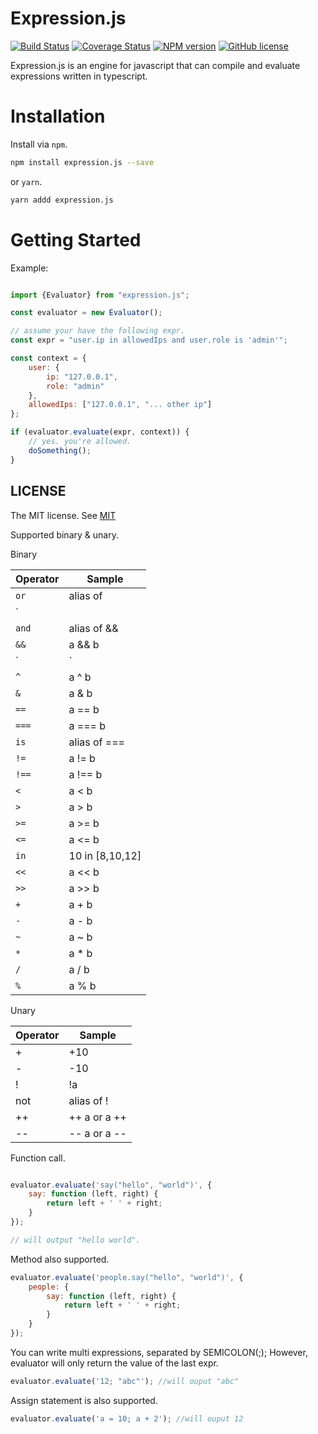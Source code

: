 # Expression.js

[![Build Status](https://github.com/slince/expression.js/workflows/ci/badge.svg?style=flat-square)](https://github.com/slince/expression.js/actions)
[![Coverage Status](https://img.shields.io/codecov/c/github/slince/expression.js/master?style=flat-square)](https://codecov.io/github/slince/expression.js)
[![NPM version](https://img.shields.io/npm/v/expression.js.svg?style=flat-square)](https://www.npmjs.com/package/expression.js)
[![GitHub license](https://img.shields.io/badge/license-MIT-blue.svg?style=flat-square)](https://github.com/slince/expression.js/blob/master/LICENSE)

Expression.js is an engine for javascript that can compile and evaluate expressions written in typescript.

# Installation

Install via `npm`.

```bash
npm install expression.js --save
```

or `yarn`.

```bash
yarn addd expression.js
```

# Getting Started

Example:

```javascript

import {Evaluator} from "expression.js";

const evaluator = new Evaluator();

// assume your have the following expr.
const expr = "user.ip in allowedIps and user.role is 'admin'";

const context = {
    user: {
        ip: "127.0.0.1",
        role: "admin"
    },
    allowedIps: ["127.0.0.1", "... other ip"]
};

if (evaluator.evaluate(expr, context)) {
    // yes. you're allowed.
    doSomething();
}

```

## LICENSE

The MIT license. See [MIT](https://opensource.org/licenses/MIT)

Supported binary & unary.

Binary

|  Operator |  Sample  |  
| --- | --- |
| `or` | alias of ||  |
| `||` | a || b |
| `and` | alias of &&  |
| `&&` | a && b |
| `|` | a | b |
| `^` | a ^ b |
| `&` | a & b |
| `==` | a == b |
| `===` | a === b |
| `is` | alias of === |
| `!=` | a != b |
| `!==` | a !== b |
| `<` | a < b |
| `>` | a > b |
| `>=` | a >= b  |
| `<=` | a <= b |
| `in` | 10 in [8,10,12] |
| `<<` | a << b |
| `>>` | a >> b |
| `+` | a + b |
| `-` | a - b |
| `~` | a ~ b |
| `*` | a * b |
| `/` | a / b |
| `%` | a % b |

Unary

| Operator | Sample|
| --- | --- |
| + |  +10 |
| - | -10 |
| !| !a |
| not | alias of !|
| ++ | ++ a or a ++|
| -- | -- a or a --|

Function call.

```javascript

evaluator.evaluate('say("hello", "world")', {
    say: function (left, right) {
        return left + ' ' + right;
    }
});

// will output "hello world".
```
Method also supported.

```javascript
evaluator.evaluate('people.say("hello", "world")', {
    people: {
        say: function (left, right) {
            return left + ' ' + right;
        }
    }
});
```

You can write multi expressions, separated by SEMICOLON(;); However, evaluator will only return the value of the last expr.

```javascript
evaluator.evaluate('12; "abc"'); //will ouput "abc"
```

Assign statement is also supported.

```javascript
evaluator.evaluate('a = 10; a + 2'); //will ouput 12
```





